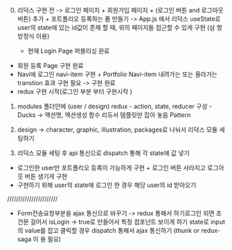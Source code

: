0. 리덕스 구현 전 -> 로그인 페이지 + 회원가입 페이지 + (로그인 버튼 and 로그아웃
   버튼) 추가 + 포트폴리오 등록하는 폼 만들기 -> App.js 에서 리덕스 useState로
   user의 state에 있는 id값이 존재 할 때, 위의 페이지들 접근할 수 있게 구현 (삼
   항방정식 이용)

   - 현재 Login Page 퍼블리싱 완료

- 회원 등록 Page 구현 완료
- Navi에 로그인 navi-item 구현 + Portfolio Navi-item 내려가는 또는 올라가는
  transtion 효과 구현 필요 -> 구현 완료
- redux 구현 시작(로그인 부분 부터 구현시작 )

1. modules 폴더안에 (user / design) redux - action, state, reducer 구성 - Ducks
   -> 액션명, 액션생성 함수 리듀서 템플릿만 잡아 놓음 Pattern

2. design -> character, graphic, illustration, packages로 나눠서 리덕스 모듈 세
   팅하기

3. 리덕스 모듈 세팅 후 api 통신으로 dispatch 통해 각 state에 값 넣기

- 로그인한 user만 포트폴리오 등록이 가능하게 구현 + 로그인 버튼 사라지고 로그아
  웃 버튼 생기게 구현
- 구현하기 위해 user의 state에 로그인 한 경우 해당 user의 id 받아오기

///////////////////////

- Form전송요청부분을 ajax 통신으로 바꾸기 -> redux 통해서 하기로그인 되면 조건문
  걸어서 isLogin -> true로 만들어서 특정 컴포넌트 보이게 하기 state로 input의
  value를 잡고 클릭할 경우 dispatch 통해서 ajax 통신하기 (thunk or redux-saga 이
  용 필요)
